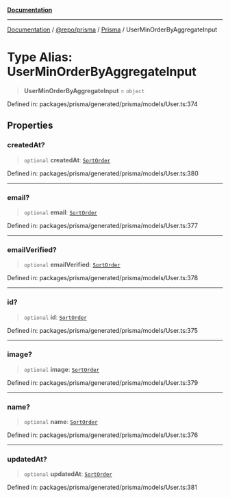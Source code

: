 [**Documentation**](../../../../../README.md)

***

[Documentation](../../../../../README.md) / [@repo/prisma](../../../README.md) / [Prisma](../README.md) / UserMinOrderByAggregateInput

# Type Alias: UserMinOrderByAggregateInput

> **UserMinOrderByAggregateInput** = `object`

Defined in: packages/prisma/generated/prisma/models/User.ts:374

## Properties

### createdAt?

> `optional` **createdAt**: [`SortOrder`](SortOrder.md)

Defined in: packages/prisma/generated/prisma/models/User.ts:380

***

### email?

> `optional` **email**: [`SortOrder`](SortOrder.md)

Defined in: packages/prisma/generated/prisma/models/User.ts:377

***

### emailVerified?

> `optional` **emailVerified**: [`SortOrder`](SortOrder.md)

Defined in: packages/prisma/generated/prisma/models/User.ts:378

***

### id?

> `optional` **id**: [`SortOrder`](SortOrder.md)

Defined in: packages/prisma/generated/prisma/models/User.ts:375

***

### image?

> `optional` **image**: [`SortOrder`](SortOrder.md)

Defined in: packages/prisma/generated/prisma/models/User.ts:379

***

### name?

> `optional` **name**: [`SortOrder`](SortOrder.md)

Defined in: packages/prisma/generated/prisma/models/User.ts:376

***

### updatedAt?

> `optional` **updatedAt**: [`SortOrder`](SortOrder.md)

Defined in: packages/prisma/generated/prisma/models/User.ts:381
